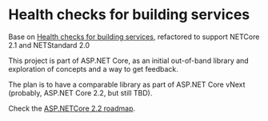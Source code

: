 Health checks for building services
===

Base on [Health checks for building services](https://github.com/dotnet-architecture/HealthChecks), refactored to support NETCore 2.1 and NETStandard 2.0

This project is part of ASP.NET Core, as an initial out-of-band library and exploration of concepts and a way to get feedback.

The plan is to have a comparable library as part of ASP.NET Core vNext (probably, ASP.NET Core 2.2, but still TBD).

Check the [ASP.NETCore 2.2 roadmap](https://github.com/aspnet/Announcements/issues/307).
